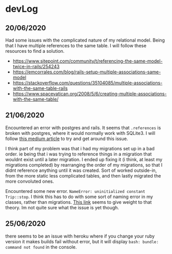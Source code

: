 
# devLog
## 20/06/2020
Had some issues with the complicated nature of my relational model. Being that I have multiple references to the same table. I will follow these resources to find a solution. 
* https://www.sitepoint.com/community/t/referencing-the-same-model-twice-in-rails/254243
* https://emcorrales.com/blog/rails-setup-multiple-associations-same-model
* https://stackoverflow.com/questions/35104085/multiple-associations-with-the-same-table-rails
* https://www.spacevatican.org/2008/5/6/creating-multiple-associations-with-the-same-table/

## 21/06/2020
Encountered an error with postgres and rails. It seems that `.references` is broken with postgres, where it would normally work with SQLite3. 
I will follow [this medium article](https://medium.com/@mindovermiles262/postgresql-foreign-keys-and-reference-ab582a62c7b9) to try and get around this issue. 

I think part of my problem was that i had my migrations set up in a bad order. ie being that i was trying to reference things in a migration that wouldnt exist until a later migration. I ended up fixing it (i think, at least my migrations completed) by rearranging the order of my migrations, so that I didnt reference anything until it was created. Sort of worked outside-in, from the more static less complicated tables, and then lastly migrated the more convoluted ones. 

Encountered some new error. `NameError: uninitialized constant Trip::stop`. I think this has to do with some sort of naming error in my classes, rather than migrations. [This link](https://stackoverflow.com/questions/41514340/nameerror-uninitialized-constant-on-seed-rb/41514414) seems to give weight to that theory. Im not quite sure what the issue is yet though. 

## 25/06/2020
there seems to be an issue with heroku where if you change your ruby version it makes builds fail without error, but it will display `bash: bundle: command not found` in the console. 